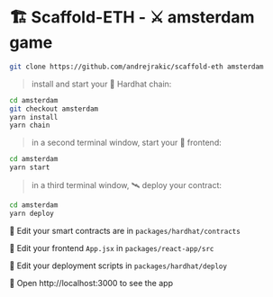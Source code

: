 # 🏗 Scaffold-ETH - ⚔️ amsterdam game


```bash
git clone https://github.com/andrejrakic/scaffold-eth amsterdam
```

> install and start your 👷‍ Hardhat chain:

```bash
cd amsterdam
git checkout amsterdam
yarn install
yarn chain
```

> in a second terminal window, start your 📱 frontend:

```bash
cd amsterdam
yarn start
```

> in a third terminal window, 🛰 deploy your contract:

```bash
cd amsterdam
yarn deploy
```

🔏 Edit your smart contracts are in `packages/hardhat/contracts`

📝 Edit your frontend `App.jsx` in `packages/react-app/src`

💼 Edit your deployment scripts in `packages/hardhat/deploy`

📱 Open http://localhost:3000 to see the app
